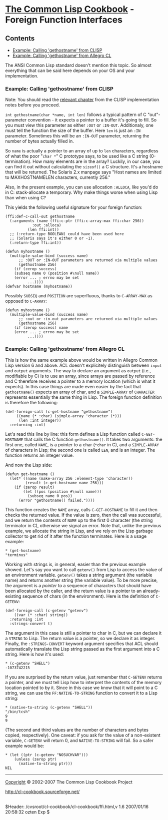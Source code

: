 [The Common Lisp Cookbook](index.html) - Foreign Function Interfaces
====================================================================

Contents
--------

-   [Example: Calling 'gethostname' from CLISP](#clisp-gethost)
-   [Example: Calling 'gethostname' from Allegro CL](#alisp-gethost)

The ANSI Common Lisp standard doesn't mention this topic. So almost
everything that can be said here depends on your OS and your
implementation.

### Example: Calling 'gethostname' from CLISP

Note: You should read the [relevant
chapter](http://clisp.sourceforge.net/impnotes.html#dffi) from the CLISP
implementation notes before you proceed.

`int gethostname(char *name, int len)` follows a typical pattern of C
"out"-parameter convention - it expects a pointer to a buffer it's going
to fill. So you must view this parameter as either `:OUT` or `:IN-OUT`.
Additionaly, one must tell the function the size of the buffer. Here
`len` is just an `:IN` parameter. Sometimes this will be an `:IN-OUT`
parameter, returning the number of bytes actually filled in.

So `name` is actually a pointer to an array of up to `len` characters,
regardless of what the poor "`char *`" C prototype says, to be used like
a C string (0-termination). How many elements are in the array? Luckily,
in our case, you can find it out without calculating the `sizeof()` a C
structure. It's a hostname that will be returned. The Solaris 2.x
manpage says "Host names are limited to MAXHOSTNAMELEN characters,
currently 256."

Also, in the present example, you can use allocation `:ALLOCA`, like
you'd do in C: stack-allocate a temporary. Why make things worse when
using Lisp than when using C?

This yields the following useful signature for your foreign function:

    (ffi:def-c-call-out gethostname
      (:arguments (name (ffi:c-ptr (ffi:c-array-max ffi:char 256))
                :out :alloca)
              (len ffi:int))
      ;; (:return-type BOOLEAN) could have been used here
      ;; (Solaris says it's either 0 or -1).
      (:return-type ffi:int))

    (defun myhostname ()
      (multiple-value-bind (success name)
          ;; :OUT or :IN-OUT parameters are returned via multiple values
          (gethostname 256)
        (if (zerop success)
        (subseq name 0 (position #\null name))
        (error ... ; errno may be set
              ...))))
    (defvar hostname (myhostname))

Possibly `SUBSEQ` and `POSITION` are superfluous, thanks to
`C-ARRAY-MAX` as opposed to `C-ARRAY`:

    (defun myhostname ()
      (multiple-value-bind (success name)
          ;; :out or :in-out parameters are returned via multiple values
          (gethostname 256)
        (if (zerop success) name
        (error ... ; errno may be set
              ...))))

### Example: Calling 'gethostname' from Allegro CL

This is how the same example above would be written in Allegro Common
Lisp version 6 and above. ACL doesn't explicitely distinguish between
`input` and `output` arguments. The way to declare an argument as
`output` (i.e., modifiable by C) is to use an array, since arrays are
passed by reference and C therefore receives a pointer to a memory
location (which is what it expects). In this case things are made even
easier by the fact that `gethostname()` expects an array of char, and a
`SIMPLE-ARRAY` of `CHARACTER` represents essentially the same thing in
Lisp. The foreign function definition is therefore the following:

    (def-foreign-call (c-get-hostname "gethostname")
         ((name (* :char) (simple-array 'character (*)))
          (len :int integer))
      :returning :int)

Let's read this line by line: this form defines a Lisp function called
`C-GET-HOSTNAME` that calls the C function `gethostname()`. It takes two
arguments: the first one, called `NAME`, is a pointer to a char (`*char`
in C), and a `SIMPLE-ARRAY` of characters in Lisp; the second one is
called `LEN`, and is an integer. The function returns an integer value.

And now the Lisp side:

    (defun get-hostname ()
      (let* ((name (make-array 256 :element-type 'character))
             (result (c-get-hostname name 256)))
        (if (zerop result)
            (let ((pos (position #\null name)))
              (subseq name 0 pos))
          (error "gethostname() failed."))))

This function creates the `NAME` array, calls `C-GET-HOSTNAME` to fill
it and then checks the returned value. If the value is zero, then the
call was successful, and we return the contents of `NAME` up to the
first 0 character (the string terminator in C), otherwise we signal an
error. Note that, unlike the previous example, we allocate the string in
Lisp, and we rely on the Lisp garbage collector to get rid of it after
the function terminates. Here is a usage example:

    * (get-hostname)
    "terminus"

Working with strings is, in general, easier than the previous example
showed. Let's say you want to call `getenv()` from Lisp to access the
value of an environment variable. `getenv()` takes a string argument
(the variable name) and returns another string (the variable value). To
be more precise, the argument is a *pointer* to a sequence of characters
that should have been allocated by the caller, and the return value is a
pointer to an already-existing sequence of chars (in the environment).
Here is the definition of `C-GETENV`:

    (def-foreign-call (c-getenv "getenv")
        ((var (* :char) string))
      :returning :int
      :strings-convert t)

The argument in this case is still a pointer to char in C, but we can
declare it a `STRING` to Lisp. The return value is a pointer, so we
declare it as integer. Finally, the `:STRINGS-CONVERT` keyword argument
specifies that ACL should automatically translate the Lisp string passed
as the first argument into a C string. Here is how it's used:

    * (c-getenv "SHELL")
    -1073742215

If you are surprised by the return value, just remember that `C-GETENV`
returns a pointer, and we must tell Lisp how to interpret the contents
of the memory location pointed to by it. Since in this case we know that
it will point to a C string, we can use the `FF:NATIVE-TO-STRING`
function to convert it to a Lisp string:

    * (native-to-string (c-getenv "SHELL"))
    "/bin/tcsh"
    9
    9

(The second and third values are the number of characters and bytes
copied, respectively). One caveat: if you ask for the value of a
non-existent variable, `C-GETENV` will return 0, and `NATIVE-TO-STRING`
will fail. So a safer example would be:

    * (let ((ptr (c-getenv "NOSUCHVAR")))
        (unless (zerop ptr)
          (native-to-string ptr)))
    NIL

* * * * *

[Copyright](license.html) © 2002-2007 The Common Lisp Cookbook Project

http://cl-cookbook.sourceforge.net/

\
\$Header: /cvsroot/cl-cookbook/cl-cookbook/ffi.html,v 1.6 2007/01/16
20:58:32 ozten Exp \$

